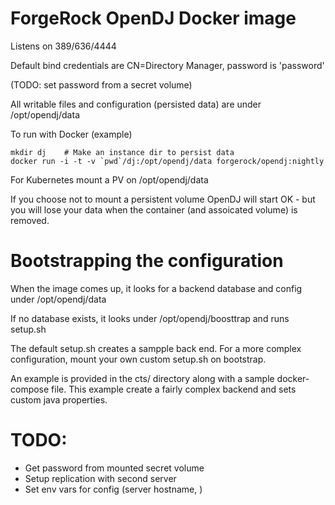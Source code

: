 # ForgeRock OpenDJ Docker image

Listens on 389/636/4444

Default bind credentials are CN=Directory Manager, password is 'password'

(TODO: set password from a secret volume)


All writable files and configuration (persisted data) are under /opt/opendj/data

To run with Docker (example)
```
mkdir dj    # Make an instance dir to persist data
docker run -i -t -v `pwd`/dj:/opt/opendj/data forgerock/opendj:nightly
```

For Kubernetes mount a PV on /opt/opendj/data

If you choose not to mount a persistent volume OpenDJ will start OK - but you will lose your data when the container (and assoicated volume) is removed.



# Bootstrapping the configuration

When the image comes up, it looks for a backend database and config
under /opt/opendj/data

If no database exists, it looks under /opt/opendj/boosttrap and runs
setup.sh

The default setup.sh creates a sampple back end. For a more complex
configuration, mount your own custom setup.sh on bootstrap.

An example is provided in the cts/ directory along with a sample
docker-compose file. This example create a fairly complex backend
and sets custom java properties. 



# TODO:
- Get password from mounted secret volume
- Setup replication with second server
- Set env vars for config (server hostname, )


    
  